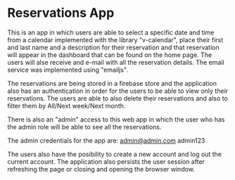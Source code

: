 # Reservations App

This is an app in which users are able to select a specific date and time from a calendar implemented with the library "v-calendar", place their first and last name and a description for their reservation and that reservation will appear in the dashboard that can be found on the home page. The users will alse receive and e-mail with all the reservation details. The email service was implemented using "emailjs".

The reservations are being stored in a firebase store and the application also has an authentication in order for the users to be able to view only their reservations. The users are able to also delete their reservations and also to filter them by All/Next week/Next month.

There is also an "admin" access to this web app in which the user who has the admin role will be able to see all the reservations. 

The admin credentials for the app are:
admin@admin.com
admin123

The users also have the posibility to create a new account and log out the current account. The application also persists the user session after refreshing the page or closing and opening the browser window. 
